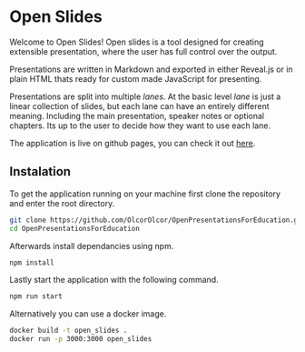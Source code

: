 # Open Slides
Welcome to Open Slides!
Open slides is a tool designed for creating extensible presentation, where the user has full control over the output.

Presentations are written in Markdown and exported in either Reveal.js or in plain HTML thats ready for custom made JavaScript for presenting.

Presentations are split into multiple *lanes*. At the basic level *lane* is just a linear collection of slides, but each lane can have an entirely different meaning.
Including the main presentation, speaker notes or optional chapters.
Its up to the user to decide how they want to use each lane.

The application is live on github pages, you can check it out [here](https://olcorolcor.github.io/OpenPresentationsForEducation/). 

## Instalation
To get the application running on your machine first clone the repository and enter the root directory.

```bash
git clone https://github.com/OlcorOlcor/OpenPresentationsForEducation.git
cd OpenPresentationsForEducation
```

Afterwards install dependancies using npm.

```bash
npm install
```

Lastly start the application with the following command.

```bash
npm run start
```

Alternatively you can use a docker image.

```bash
docker build -t open_slides .
docker run -p 3000:3000 open_slides
```
